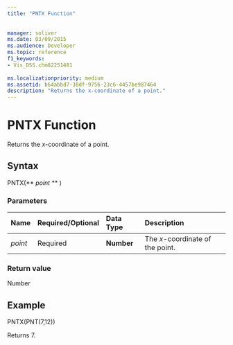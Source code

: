 ```yaml
---
title: "PNTX Function"
 
 
manager: soliver
ms.date: 03/09/2015
ms.audience: Developer
ms.topic: reference
f1_keywords:
- Vis_DSS.chm82251481
 
ms.localizationpriority: medium
ms.assetid: b64abbd7-38df-9756-23c6-4457be987464
description: "Returns the x-coordinate of a point."
---
```


# PNTX Function

Returns the  _x_-coordinate of a point.
  
## Syntax

PNTX(** *point* ** ) 
  
### Parameters

|**Name**|**Required/Optional**|**Data Type**|**Description**|
|:-----|:-----|:-----|:-----|
| _point_ <br/> |Required  <br/> |**Number** <br/> |The  _x_-coordinate of the point. |
   
### Return value

Number
  
## Example

PNTX(PNT(7,12)) 
  
Returns 7. 
  

